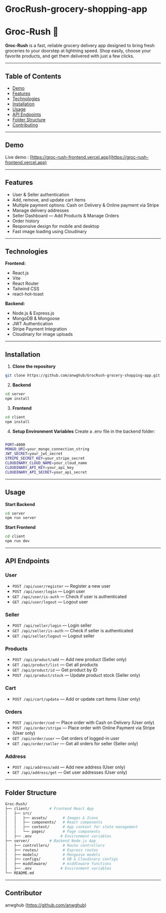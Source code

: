 ﻿# GrocRush-grocery-shopping-app

# Groc-Rush 🚀
**Groc-Rush** is a fast, reliable grocery delivery app designed to bring fresh groceries to your doorstep at lightning speed. Shop easily, choose your favorite products, and get them delivered with just a few clicks.

---

## Table of Contents

- [Demo](#demo)  
- [Features](#features)  
- [Technologies](#technologies)  
- [Installation](#installation)  
- [Usage](#usage)  
- [API Endpoints](#api-endpoints)  
- [Folder Structure](#folder-structure)  
- [Contributing](#contributing)   

---

## Demo

Live demo : [https://groc-rush-frontend.vercel.app](https://groc-rush-frontend.vercel.app)  

---

## Features

-  User & Seller authentication  
-  Add, remove, and update cart items  
-  Multiple payment options: Cash on Delivery & Online payment via Stripe  
-  Manage delivery addresses
-  Seller Dashboard — Add Products & Manage Orders 
-  Order history  
-  Responsive design for mobile and desktop  
-  Fast image loading using Cloudinary  

---

## Technologies

**Frontend:**  
- React.js
- Vite 
- React Router  
- Tailwind CSS  
- react-hot-toast  

**Backend:**  
- Node.js & Express.js  
- MongoDB & Mongoose  
- JWT Authentication  
- Stripe Payment Integration  
- Cloudinary for image uploads  

---

## Installation

1. **Clone the repository**

```bash
git clone https://github.com/anwghub/GrocRush-grocery-shopping-app.git
```
2. **Backend**
```bash
cd server
npm install
```
3. **Frontend**
```bash
cd client
npm install
```
4. **Setup Environment Variables**
Create a .env file in the backend folder:
```bash

PORT=4000
MONGO_URI=your_mongo_connection_string
JWT_SECRET=your_jwt_secret
STRIPE_SECRET_KEY=your_stripe_secret
CLOUDINARY_CLOUD_NAME=your_cloud_name
CLOUDINARY_API_KEY=your_api_key
CLOUDINARY_API_SECRET=your_api_secret
```

---

## Usage

**Start Backend**
```bash
cd server
npm run server
```
**Start Frontend**
```bash
cd client
npm run dev
```
---

## API Endpoints

### User
- `POST /api/user/register` — Register a new user  
- `POST /api/user/login` — Login user  
- `GET /api/user/is-auth` — Check if user is authenticated  
- `GET /api/user/logout` — Logout user  

### Seller
- `POST /api/seller/login` — Login seller  
- `GET /api/seller/is-auth` — Check if seller is authenticated  
- `GET /api/seller/logout` — Logout seller  

### Products
- `POST /api/product/add` — Add new product (Seller only)  
- `GET /api/product/list` — Get all products  
- `GET /api/product/id` — Get product by ID  
- `POST /api/product/stock` — Update product stock (Seller only)  

### Cart
- `POST /api/cart/update` — Add or update cart items (User only)  

### Orders
- `POST /api/order/cod` — Place order with Cash on Delivery (User only)  
- `POST /api/order/stripe` — Place order with Online Payment via Stripe (User only)  
- `GET /api/order/user` — Get orders of logged-in user  
- `GET /api/order/seller` — Get all orders for seller (Seller only)  

### Address
- `POST /api/address/add` — Add new address (User only)  
- `GET /api/address/get` — Get user addresses (User only)  

---

## Folder Structure

```bash
Groc-Rush/
├── client/         # Frontend React App
│   ├── src/
│   │   ├── assets/       # Images & Icons
│   │   ├── components/   # React components
│   │   ├── context/      # App context for state management
│   │   └── pages/        # Page components
│   ├── .env             # Environment variables
├── server/         # Backend Node.js App
│   ├── controllers/      # Route controllers
│   ├── routes/           # Express routes
│   ├── models/           # Mongoose models
│   ├── configs/          # DB & Cloudinary configs
│   ├── middleware/       # middleware functions
│   ├── .env             # Environment variables
└── README.md
```

---

## Contributor
anwghub (https://github.com/anwghub)




